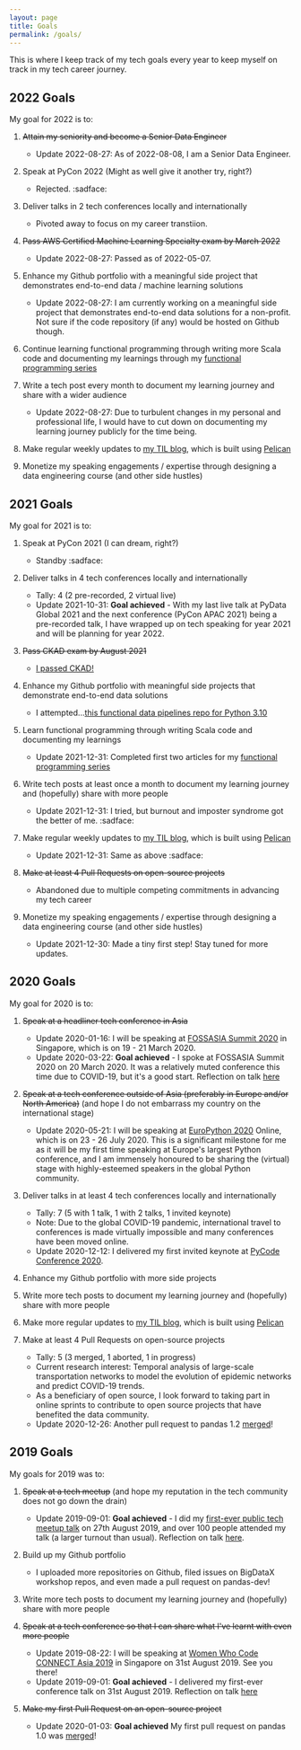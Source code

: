 ```yaml
---
layout: page
title: Goals
permalink: /goals/
---
```


This is where I keep track of my tech goals every year to keep myself on track in my tech career journey.

## 2022 Goals

My goal for 2022 is to:

1. ~~Attain my seniority and become a Senior Data Engineer~~
    - Update 2022-08-27: As of 2022-08-08, I am a Senior Data Engineer.

2. Speak at PyCon 2022 (Might as well give it another try, right?)
    - Rejected. :sadface:

3. Deliver talks in 2 tech conferences locally and internationally
    - Pivoted away to focus on my career transtiion.

4. ~~Pass AWS Certified Machine Learning Specialty exam by March 2022~~
    - Update 2022-08-27: Passed as of 2022-05-07.

5. Enhance my Github portfolio with a meaningful side project that demonstrates end-to-end data / machine learning solutions
    - Update 2022-08-27: I am currently working on a meaningful side project that demonstrates end-to-end data solutions for a non-profit. Not sure if the code repository (if any) would be hosted on Github though.

6. Continue learning functional programming through writing more Scala code and documenting my learnings through my [functional programming series](https://hweecat.github.io/tag/functional-programming/)

7. Write a tech post every month to document my learning journey and share with a wider audience
    - Update 2022-08-27: Due to turbulent changes in my personal and professional life, I would have to cut down on documenting my learning journey publicly for the time being.

8. Make regular weekly updates to [my TIL blog](https://datadiaries.dev), which is built using [Pelican](https://getpelican.com)

9. Monetize my speaking engagements / expertise through designing a data engineering course (and other side hustles)

## 2021 Goals

My goal for 2021 is to:

1. Speak at PyCon 2021 (I can dream, right?)
    - Standby :sadface:

2. Deliver talks in 4 tech conferences locally and internationally
    - Tally: 4 (2 pre-recorded, 2 virtual live)
    - Update 2021-10-31: **Goal achieved** - With my last live talk at PyData Global 2021 and the next conference (PyCon APAC 2021) being a pre-recorded talk, I have wrapped up on tech speaking for year 2021 and will be planning for year 2022.

3. ~~Pass CKAD exam by August 2021~~
    - [I passed CKAD!](https://www.credly.com/badges/01b47a0e-d05c-4b9b-8af0-7847bc260f55/public_url)

4. Enhance my Github portfolio with meaningful side projects that demonstrate end-to-end data solutions
    - I attempted...[this functional data pipelines repo for Python 3.10](https://github.com/hweecat/python-functional-data-pipelines)

5. Learn functional programming through writing Scala code and documenting my learnings
    - Update 2021-12-31: Completed first two articles for my [functional programming series](https://hweecat.github.io/tag/functional-programming/)

6. Write tech posts at least once a month to document my learning journey and (hopefully) share with more people
    - Update 2021-12-31: I tried, but burnout and imposter syndrome got the better of me. :sadface:

7. Make regular weekly updates to [my TIL blog](https://datadiaries.dev), which is built using [Pelican](https://getpelican.com)
    - Update 2021-12-31: Same as above :sadface:

8. ~~Make at least 4 Pull Requests on open-source projects~~
    - Abandoned due to multiple competing commitments in advancing my tech career

9. Monetize my speaking engagements / expertise through designing a data engineering course (and other side hustles)
    - Update 2021-12-30: Made a tiny first step! Stay tuned for more updates.

## 2020 Goals

My goal for 2020 is to:

1. ~~Speak at a headliner tech conference in Asia~~
    - Update 2020-01-16: I will be speaking at [FOSSASIA Summit 2020](https://summit.fossasia.org/) in Singapore, which is on 19 - 21 March 2020.
    - Update 2020-03-22: **Goal achieved** - I spoke at FOSSASIA Summit 2020 on 20 March 2020. It was a relatively muted conference this time due to COVID-19, but it's a good start. Reflection on talk [here](https://hweecat.github.io/talk_fossasia-parallel-async-python)
    
2. ~~Speak at a tech conference outside of Asia (preferably in Europe and/or North America)~~ (and hope I do not embarrass my country on the international stage)
    - Update 2020-05-21: I will be speaking at [EuroPython 2020](https://ep2020.europython.eu/) Online, which is on 23 - 26 July 2020. This is a significant milestone for me as it will be my first time speaking at Europe's largest Python conference, and I am immensely honoured to be sharing the (virtual) stage with highly-esteemed speakers in the global Python community.

3. Deliver talks in at least 4 tech conferences locally and internationally
    - Tally: 7 (5 with 1 talk, 1 with 2 talks, 1 invited keynote)
    - Note: Due to the global COVID-19 pandemic, international travel to conferences is made virtually impossible and many conferences have been moved online.
    - Update 2020-12-12: I delivered my first invited keynote at [PyCode Conference 2020](https://pycode-conference.org/).

4. Enhance my Github portfolio with more side projects
5. Write more tech posts to document my learning journey and (hopefully) share with more people
6. Make more regular updates to [my TIL blog](https://datadiaries.dev), which is built using [Pelican](https://getpelican.com)
7. Make at least 4 Pull Requests on open-source projects
    - Tally: 5 (3 merged, 1 aborted, 1 in progress)
    - Current research interest: Temporal analysis of large-scale transportation networks to model the evolution of epidemic networks and predict COVID-19 trends.
    - As a beneficiary of open source, I look forward to taking part in online sprints to contribute to open source projects that have benefited the data community.
    - Update 2020-12-26: Another pull request to pandas 1.2 [merged](https://github.com/pandas-dev/pandas/pull/36305)!

## 2019 Goals

My goals for 2019 was to:

1. ~~Speak at a tech meetup~~ (and hope my reputation in the tech community does not go down the drain)
    - Update 2019-09-01: **Goal achieved** - I did my [first-ever public tech meetup talk](https://www.meetup.com/Singapore-Python-User-Group/events/263765155/) on 27th August 2019, and over 100 people attended my talk (a larger turnout than usual). Reflection on talk [here](https://hweecat.github.io/talk_parallel-programming-python).

2. Build up my Github portfolio
    - I uploaded more repositories on Github, filed issues on BigDataX workshop repos, and even made a pull request on pandas-dev!

3. Write more tech posts to document my learning journey and (hopefully) share with more people
4. ~~Speak at a tech conference so that I can share what I've learnt with even more people~~
    - Update 2019-08-22: I will be speaking at [Women Who Code CONNECT Asia 2019](https://asia.womenwhocode.dev/) in Singapore on 31st August 2019. See you there!
    - Update 2019-09-01: **Goal achieved** - I delivered my first-ever conference talk on 31st August 2019. Reflection on talk [here](https://hweecat.github.io/talk_how-to-make-your-data-processing-faster)
    
5. ~~Make my first Pull Request on an open-source project~~
    - Update 2020-01-03: **Goal achieved** My first pull request on pandas 1.0 was [merged](https://github.com/pandas-dev/pandas/pull/29143)!